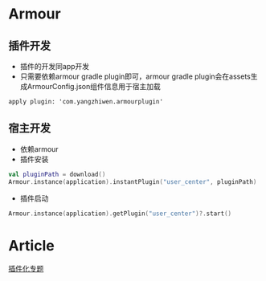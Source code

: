 # Armour

## 插件开发
- 插件的开发同app开发
- 只需要依赖armour gradle plugin即可，armour gradle plugin会在assets生成ArmourConfig.json组件信息用于宿主加载
```
apply plugin: 'com.yangzhiwen.armourplugin'
```

## 宿主开发
- 依赖armour
- 插件安装
```kotlin
val pluginPath = download()
Armour.instance(application).instantPlugin("user_center", pluginPath)
```
- 插件启动
```kotlin
Armour.instance(application).getPlugin("user_center")?.start()
```

# Article
[插件化专题](http://www.jianshu.com/c/f313e29e8ead)
